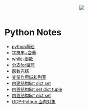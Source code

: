 <br>

<div align="center">
    <br>
    <a href="https://github.com/mayu1031/CS_Notes"> <img src="https://raw.githubusercontent.com/mayu1031/CS_Notes/master/doc/others/icons/%E5%86%AC%E6%97%A5%E8%A3%85%E5%A4%87icon/%E8%80%B3%E7%BD%A9.png"></a>    
</div> 

<br/>


Python Notes
========

- [python基础](https://github.com/mayu1031/CS_Notes/blob/master/doc/python/python_note/01python%E5%9F%BA%E7%A1%80.ipynb)
- [字符串+变量](https://github.com/mayu1031/CS_Notes/blob/master/doc/python/python_note/02%E5%AD%97%E7%AC%A6%E4%B8%B2%2B%E5%8F%98%E9%87%8F.ipynb)
- [while-函数](https://github.com/mayu1031/CS_Notes/blob/master/doc/python/python_note/03while-%E5%87%BD%E6%95%B0.ipynb)
- [分支for循环](https://github.com/mayu1031/CS_Notes/blob/master/doc/python/python_note/04%E5%88%86%E6%94%AFfor%E5%BE%AA%E7%8E%AF.ipynb)   
- [函数完结](https://github.com/mayu1031/CS_Notes/blob/master/doc/python/python_note/05%E5%87%BD%E6%95%B0%E5%AE%8C%E7%BB%93.ipynb)
- [变量作用域和列表](https://github.com/mayu1031/CS_Notes/blob/master/doc/python/python_note/06%E5%8F%98%E9%87%8F%E4%BD%9C%E7%94%A8%E5%9F%9F%E5%92%8C%E5%88%97%E8%A1%A8.ipynb)
- [内建结构list dict set](https://github.com/mayu1031/CS_Notes/blob/master/doc/python/python_note/07%E5%86%85%E5%BB%BA%E7%BB%93%E6%9E%84listdictset.ipynb)
- [内置结构list set dict tuple](https://github.com/mayu1031/CS_Notes/blob/master/doc/python/python_note/08%E5%86%85%E7%BD%AE%E7%BB%93%E6%9E%84listsetdictuple02.ipynb)
- [内置结构list dict set](https://github.com/mayu1031/CS_Notes/blob/master/doc/python/python_note/09%E5%86%85%E7%BD%AE%E7%BB%93%E6%9E%84listdictset03.ipynb)
- [OOP-Python 面向对象](https://github.com/mayu1031/CS_Notes/blob/master/doc/python/python_note/10OOPnote.md)


